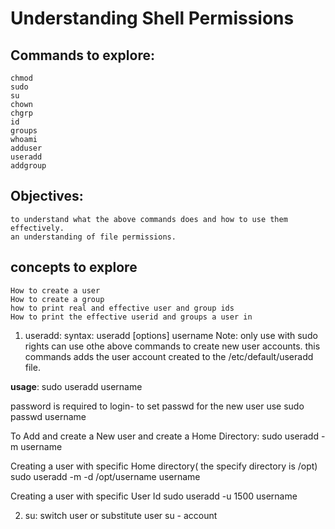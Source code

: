 # Understanding Shell Permissions

## Commands to explore:
    chmod
    sudo
    su
    chown
    chgrp
    id 
    groups
    whoami
    adduser
    useradd
    addgroup

## Objectives:
    to understand what the above commands does and how to use them effectively.
    an understanding of file permissions.


## concepts to explore
    How to create a user
    How to create a group
    how to print real and effective user and group ids
    How to print the effective userid and groups a user in

1. useradd: 
syntax: useradd [options] username
Note: only use with sudo rights can use othe above commands to create new user accounts.
this commands adds the user account created to the /etc/default/useradd file.

__usage__: sudo useradd username

password is required to login- to set passwd for the new user use
sudo passwd username

To Add and create a New user and create a Home Directory:
sudo useradd -m username

Creating a user with specific Home directory( the specify directory is /opt)
sudo useradd -m -d /opt/username username


Creating a user  with specific User Id
sudo useradd -u 1500 username

2. su: switch user or substitute user
su - account
